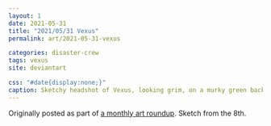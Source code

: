 ```yaml
---
layout: 1
date: 2021-05-31
title: "2021/05/31 Vexus"
permalink: art/2021-05-31-vexus

categories: disaster-crew
tags: vexus
site: deviantart

css: "#date{display:none;}"
caption: Sketchy headshot of Vexus, looking grim, on a murky green backdrop. His hourglass necklace is showing.
---
```

Originally posted as part of [a monthly art roundup](https://www.deviantart.com/a-flyleaf/art/roundup-05-2021-focus-pingpong-month-881268597). Sketch from the 8th.